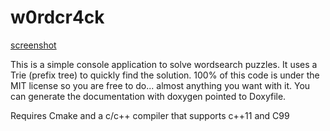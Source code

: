 # w0rdcr4ck

[screenshot](https://i.imgur.com/GmxZWkh.png)


This is a simple console application to solve wordsearch puzzles. 
It uses a Trie (prefix tree) to quickly find the solution. 100% of this code is under the MIT license so you are free to do... almost anything you want with it. You can generate the documentation with doxygen pointed to Doxyfile.


Requires Cmake and a c/c++ compiler that supports c++11 and C99

